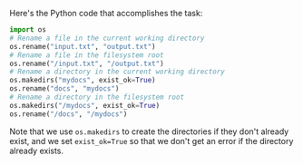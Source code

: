 Here's the Python code that accomplishes the task:
```python
import os
# Rename a file in the current working directory
os.rename("input.txt", "output.txt")
# Rename a file in the filesystem root
os.rename("/input.txt", "/output.txt")
# Rename a directory in the current working directory
os.makedirs("mydocs", exist_ok=True)
os.rename("docs", "mydocs")
# Rename a directory in the filesystem root
os.makedirs("/mydocs", exist_ok=True)
os.rename("/docs", "/mydocs")
```
Note that we use `os.makedirs` to create the directories if they don't already exist, and we set `exist_ok=True` so that we don't get an error if the directory already exists.

